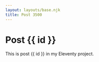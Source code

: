 ```yaml
---
layout: layouts/base.njk
title: Post 3500
---
```


# Post {{ id }}

This is post {{ id }} in my Eleventy project.
